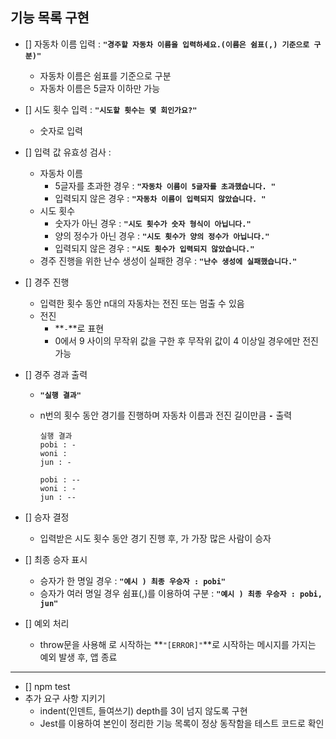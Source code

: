 ## 기능 목록 구현

- [] 자동차 이름 입력 : **`"경주할 자동차 이름을 입력하세요.(이름은 쉼표(,) 기준으로 구분)"`**

  - 자동차 이름은 쉼표를 기준으로 구분
  - 자동차 이름은 5글자 이하만 가능

- [] 시도 횟수 입력 : **`"시도할 횟수는 몇 회인가요?"`**

  - 숫자로 입력

- [] 입력 값 유효성 검사 :

  - 자동차 이름
    - 5글자를 초과한 경우 : **`"자동차 이름이 5글자를 초과했습니다. "`**
    - 입력되지 않은 경우 : **`"자동차 이름이 입력되지 않았습니다. "`**
  - 시도 횟수
    - 숫자가 아닌 경우 : **`"시도 횟수가 숫자 형식이 아닙니다."`**
    - 양의 정수가 아닌 경우 : **`"시도 횟수가 양의 정수가 아닙니다."`**
    - 입력되지 않은 경우 : **`"시도 횟수가 입력되지 않았습니다."`**
  - 경주 진행을 위한 난수 생성이 실패한 경우 : **`"난수 생성에 실패했습니다."`**

- [] 경주 진행

  - 입력한 횟수 동안 n대의 자동차는 전진 또는 멈출 수 있음
  - 전진
    - **`-`**로 표현
    - 0에서 9 사이의 무작위 값을 구한 후 무작위 값이 4 이상일 경우에만 전진 가능

- [] 경주 경과 출력

  - **`"실행 결과"`**
  - n번의 횟수 동안 경기를 진행하며 자동차 이름과 전진 길이만큼 **`-`** 출력

    ```
    실행 결과
    pobi : -
    woni :
    jun : -

    pobi : --
    woni : -
    jun : --
    ```

- [] 승자 결정

  - 입력받은 시도 횟수 동안 경기 진행 후, 가 가장 많은 사람이 승자

- [] 최종 승자 표시

  - 승자가 한 명일 경우 : **`"예시 ) 최종 우승자 : pobi"`**
  - 승자가 여러 명일 경우 쉼표(,)를 이용하여 구분 : **`"예시 ) 최종 우승자 : pobi, jun"`**

- [] 예외 처리
  - throw문을 사용해 로 시작하는 **`"[ERROR]"`**로 시작하는 메시지를 가지는 예외 발생 후, 앱 종료

---

- [] npm test
- 추가 요구 사항 지키기
  - indent(인덴트, 들여쓰기) depth를 3이 넘지 않도록 구현
  - Jest를 이용하여 본인이 정리한 기능 목록이 정상 동작함을 테스트 코드로 확인
